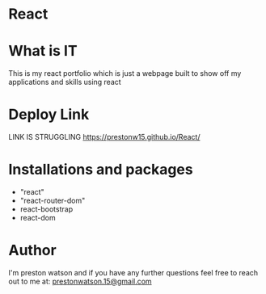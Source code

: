 # React

# What is IT

This is my react portfolio which is just a webpage built to show off my applications and skills using react

# Deploy Link
LINK IS STRUGGLING
 https://prestonw15.github.io/React/

# Installations and packages
<ul>
  <li>"react"</li>
  <li>"react-router-dom"</li>
  <li>react-bootstrap</li>
  <li>react-dom</li>
</ul>

# Author

I'm preston watson and if you have any further questions feel free to reach out to me at: prestonwatson.15@gmail.com
